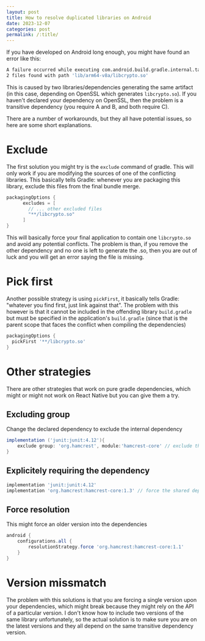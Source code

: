 ```yaml
---
layout: post
title: How to resolve duplicated libraries on Android
date: 2023-12-07
categories: post
permalink: /:title/
---
```


If you have developed on Android long enough, you might have found an error like this:

```sh
A failure occurred while executing com.android.build.gradle.internal.tasks.MergeNativeLibsTask$MergeNativeLibsTaskWorkAction
2 files found with path 'lib/arm64-v8a/libcrypto.so'
```

This is caused by two libraries/dependencies generating the same artifact (in this case, depending on OpenSSL which generates `libcrypto.so`). If you haven't declared your dependency on OpenSSL, then the problem is a transitive dependency (you require A and B, and both require C).

There are a number of workarounds, but they all have potential issues, so here are some short explanations.

# Exclude

The first solution you might try is the `exclude` command of gradle. This will only work if you are modifying the sources of one of the conflicting libraries. This basically tells Gradle: whenever you are packaging this library, exclude this files from the final bundle merge.

```groovy
packagingOptions {
      excludes = [
        // ... other excluded files
        "**/libcrypto.so"
      ]
}
```

This will basically force your final application to contain one `libcrypto.so` and avoid any potential conflicts. The problem is than, if you remove the other dependency and no one is left to generate the .so, then you are out of luck and you will get an error saying the file is missing.

# Pick first

Another possible strategy is using `pickFirst`, it basically tells Gradle: "whatever you find first, just link against that". The problem with this however is that it cannot be included in the offending library `build.gradle` but must be specified in the application's `build.gradle` (since that is the parent scope that faces the conflict when compiling the dependencies)

```groovy
packagingOptions {
  pickFirst '**/libcrypto.so'
}
```

# Other strategies

There are other strategies that work on pure gradle dependencies, which might or might not work on React Native but you can give them a try.

## Excluding group

Change the declared dependency to exclude the internal dependency

```groovy
implementation ('junit:junit:4.12'){
    exclude group: 'org.hamcrest', module:'hamcrest-core' // exclude the transtive dependency
}
```

## Explicitely requiring the dependency

```groovy
implementation 'junit:junit:4.12'
implementation 'org.hamcrest:hamcrest-core:1.3' // force the shared dependency version
```

## Force resolution

This might force an older version into the dependencies

```groovy
android {
    configurations.all {
        resolutionStrategy.force 'org.hamcrest:hamcrest-core:1.1'
    }
}
```

# Version missmatch

The problem with this solutions is that you are forcing a single version upon your dependencies, which might break because they might rely on the API of a particular version. I don't know how to include two versions of the same library unfortunately, so the actual solution is to make sure you are on the latest versions and they all depend on the same transitive dependency version.
